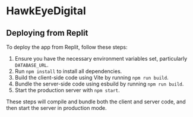 # HawkEyeDigital

## Deploying from Replit

To deploy the app from Replit, follow these steps:

1. Ensure you have the necessary environment variables set, particularly `DATABASE_URL`.
2. Run `npm install` to install all dependencies.
3. Build the client-side code using Vite by running `npm run build`.
4. Bundle the server-side code using esbuild by running `npm run build`.
5. Start the production server with `npm start`.

These steps will compile and bundle both the client and server code, and then start the server in production mode.
